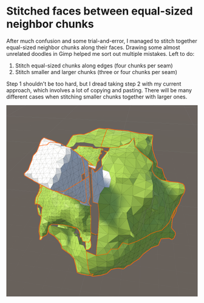# Stitched faces between equal-sized neighbor chunks

After much confusion and some trial-and-error, I managed to stitch together equal-sized neighbor chunks along their faces. Drawing some almost unrelated doodles in Gimp helped me sort out multiple mistakes. Left to do:

1. Stitch equal-sized chunks along edges (four chunks per seam)
2. Stitch smaller and larger chunks (three or four chunks per seam)

Step 1 shouldn't be too hard, but I dread taking step 2 with my current approach, which involves a lot of copying and pasting. There will be many different cases when stitching smaller chunks together with larger ones.

![Stitched faces between equal-sized neighbor chunks](p2p.png)
